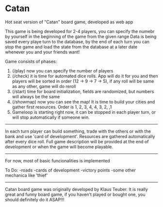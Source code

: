# Catan
Hot seat version of "Catan" board game, developed as web app

This game is being developed for 2-4 players, you can specify the numebr by yourself in the beginning of the game from the given range
Data is being saved every playe turn to the database, by the end of each turn you can stop the game and load the state from the database at a later date whenever you and your friends want!

Game consists of phases:
1. (/play) now you can specify the number of players
2. (/check) it is time for automated dice rolls. App will do it for you and then players will be sorted in order (12 -> 9 -> 7 -> 5), if any roll will be same as any other, game will do reroll
3. (/start) time for board initialization, fields are randomized, but numbers will always be the same
4. (/showmap) now you can see the map! It is time to build your cities and gather first resources. Order is 1, 2, 3, 4, 4, 3, 2, ,1
5. Gameloop is starting right now, it can be stopped in each player turn, or will stop automatically if someone win.
__________________________________________________
In each turn player can build something, trade with the others or with the bank and use 'card of development'. Resources are gathered automatically after every dice roll. Full game description will be provided at the end of development or when the game will become playable.
__________________________________________________
For now, most of basic funcionalities is implemented

To Do:
-roads
-cards of development
-victory points
-some other mechanica like 'thief'
____________________________________________________
Catan board game was originally developed by Klaus Teuber. It is really great and funny board game, if you haven't played or bought one, you should definitely do it ASAP!!!
